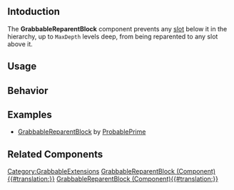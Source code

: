 <languages></languages> <translate>

## Intoduction

The **GrabbableReparentBlock** component prevents any
[slot](Slot "wikilink") below it in the hierarchy, up to `MaxDepth`
levels deep, from being reparented to any slot above it.

## Usage

## Behavior

## Examples

-   [GrabbableReparentBlock](https://www.youtube.com/watch?v=Da0VJ0hFn_0)
    by [ProbablePrime](User:ProbablePrime "wikilink")

## Related Components

</translate>

[Category:GrabbableExtensions](Category:GrabbableExtensions "wikilink")
[GrabbableReparentBlock
(Component){{#translation:}}](Category:Components{{#translation:}} "wikilink")
[GrabbableReparentBlock
(Component){{#translation:}}](Category:Components:Transform:Tagging{{#translation:}} "wikilink")